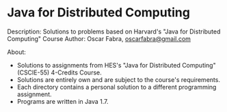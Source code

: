 Java for Distributed Computing
==============================

Description: Solutions to problems based on Harvard's "Java for Distributed Computing" Course
Author: Oscar Fabra, oscarfabra@gmail.com

About:
* Solutions to assignments from HES's "Java for Distributed Computing" (CSCIE-55) 4-Credits Course.
* Solutions are entirely own and are subject to the course's requirements.
* Each directory contains a personal solution to a different programming assignment.
* Programs are written in Java 1.7.
